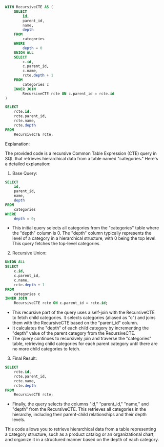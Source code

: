 ```sql
WITH RecursiveCTE AS (
    SELECT
        id,
        parent_id,
        name,
        depth
    FROM
        categories
    WHERE
        depth = 0
    UNION ALL
    SELECT
        c.id,
        c.parent_id,
        c.name,
        rcte.depth + 1
    FROM
        categories c
    INNER JOIN
        RecursiveCTE rcte ON c.parent_id = rcte.id
)

SELECT
    rcte.id,
    rcte.parent_id,
    rcte.name,
    rcte.depth
FROM
    RecursiveCTE rcte;
```

Explanation:

The provided code is a recursive Common Table Expression (CTE) query in SQL that retrieves hierarchical data from a table named "categories." Here's a detailed explanation:

1. Base Query:

```sql
SELECT
    id,
    parent_id,
    name,
    depth
FROM
    categories
WHERE
    depth = 0;
```

- This initial query selects all categories from the "categories" table where the "depth" column is 0. The "depth" column typically represents the level of a category in a hierarchical structure, with 0 being the top level. This query fetches the top-level categories.

2. Recursive Union:

```sql
UNION ALL
SELECT
    c.id,
    c.parent_id,
    c.name,
    rcte.depth + 1
FROM
    categories c
INNER JOIN
    RecursiveCTE rcte ON c.parent_id = rcte.id;
```

- This recursive part of the query uses a self-join with the RecursiveCTE to fetch child categories. It selects categories (aliased as "c") and joins them with the RecursiveCTE based on the "parent_id" column.
- It calculates the "depth" of each child category by incrementing the "depth" value of the parent category from the RecursiveCTE.
- The query continues to recursively join and traverse the "categories" table, retrieving child categories for each parent category until there are no more child categories to fetch.

3. Final Result:

```sql
SELECT
    rcte.id,
    rcte.parent_id,
    rcte.name,
    rcte.depth
FROM
    RecursiveCTE rcte;
```

- Finally, the query selects the columns "id," "parent_id," "name," and "depth" from the RecursiveCTE. This retrieves all categories in the hierarchy, including their parent-child relationships and their depth levels.

This code allows you to retrieve hierarchical data from a table representing a category structure, such as a product catalog or an organizational chart, and organize it in a structured manner based on the depth of each category.